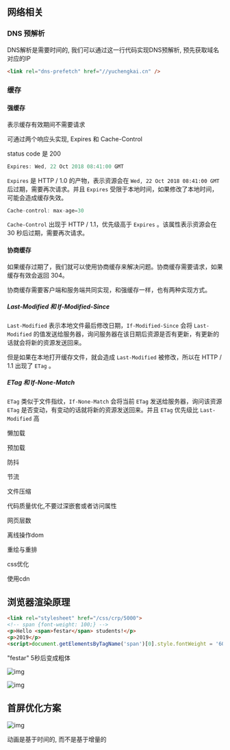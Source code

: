 ## 网络相关

### DNS 预解析

DNS解析是需要时间的, 我们可以通过这一行代码实现DNS预解析, 预先获取域名对应的IP

```html
<link rel="dns-prefetch" href="//yuchengkai.cn" />
```



### 缓存

#### 强缓存

表示缓存有效期间不需要请求

可通过两个响应头实现, Expires 和 Cache-Control

status code 是 200

```js
Expires: Wed, 22 Oct 2018 08:41:00 GMT
```

`Expires` 是 HTTP / 1.0 的产物，表示资源会在 `Wed, 22 Oct 2018 08:41:00 GMT` 后过期，需要再次请求。并且 `Expires` 受限于本地时间，如果修改了本地时间，可能会造成缓存失效。

```js
Cache-control: max-age=30
```

`Cache-Control` 出现于 HTTP / 1.1，优先级高于 `Expires` 。该属性表示资源会在 30 秒后过期，需要再次请求。



#### 协商缓存

如果缓存过期了，我们就可以使用协商缓存来解决问题。协商缓存需要请求，如果缓存有效会返回 304。

协商缓存需要客户端和服务端共同实现，和强缓存一样，也有两种实现方式。

##### Last-Modified 和 If-Modified-Since

`Last-Modified` 表示本地文件最后修改日期，`If-Modified-Since` 会将 `Last-Modified` 的值发送给服务器，询问服务器在该日期后资源是否有更新，有更新的话就会将新的资源发送回来。

但是如果在本地打开缓存文件，就会造成 `Last-Modified` 被修改，所以在 HTTP / 1.1 出现了 `ETag` 。

##### ETag 和 If-None-Match

`ETag` 类似于文件指纹，`If-None-Match` 会将当前 `ETag` 发送给服务器，询问该资源 `ETag` 是否变动，有变动的话就将新的资源发送回来。并且 `ETag` 优先级比 `Last-Modified` 高

懒加载

预加载

防抖

节流

文件压缩

代码质量优化,不要过深嵌套或者访问属性

网页层数

离线操作dom

重绘与重排

css优化

使用cdn



## 浏览器渲染原理

```html
<link rel="stylesheet" href="/css/crp/5000">
<!-- span {font-weight: 100;} -->
<p>Hello <span>festar</span> students!</p>
<p>2019</p>
<script>document.getElementsByTagName('span')[0].style.fontWeight = '600'</script>
```

"festar" 5秒后变成粗体

![img](/home/jedenzhan/Documents/Interview/性能部分/imgs/总结.webp)

![img](/home/jedenzhan/Documents/Interview/性能部分/imgs/js.webp)



## 首屏优化方案

![img](/home/jedenzhan/Documents/Interview/性能部分/imgs/首屏优化方案.webp)





动画是基于时间的, 而不是基于增量的